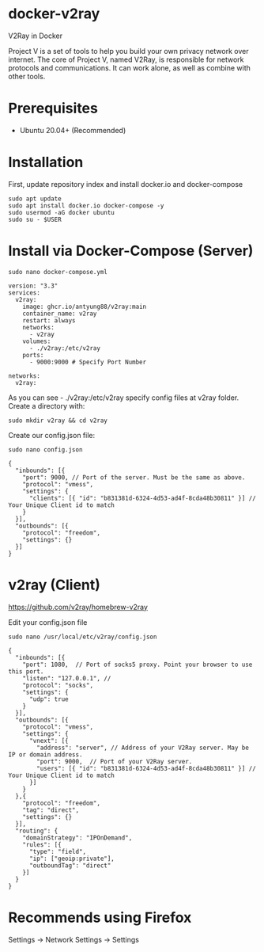 # docker-v2ray
V2Ray in Docker 

Project V is a set of tools to help you build your own privacy network over internet. The core of Project V, named V2Ray, is responsible for network protocols and communications. It can work alone, as well as combine with other tools.

# Prerequisites
- Ubuntu 20.04+ (Recommended)

# Installation

First, update repository index and install docker.io and docker-compose

```
sudo apt update
sudo apt install docker.io docker-compose -y
sudo usermod -aG docker ubuntu
sudo su - $USER
```

# Install via Docker-Compose (Server)

```
sudo nano docker-compose.yml
```
```
version: "3.3"
services:
  v2ray:
    image: ghcr.io/antyung88/v2ray:main
    container_name: v2ray
    restart: always
    networks:
      - v2ray
    volumes:
      - ./v2ray:/etc/v2ray
    ports:
      - 9000:9000 # Specify Port Number
      
networks:
  v2ray:      
```

As you can see - ./v2ray:/etc/v2ray specify config files at v2ray folder. Create a directory with:

```
sudo mkdir v2ray && cd v2ray
```

Create our config.json file:

```
sudo nano config.json
```

```
{
  "inbounds": [{
    "port": 9000, // Port of the server. Must be the same as above.
    "protocol": "vmess",
    "settings": {
      "clients": [{ "id": "b831381d-6324-4d53-ad4f-8cda48b30811" }] // Your Unique Client id to match
    }
  }],
  "outbounds": [{
    "protocol": "freedom",
    "settings": {}
  }]
}
```

# v2ray (Client)

https://github.com/v2ray/homebrew-v2ray

Edit your config.json file

```
sudo nano /usr/local/etc/v2ray/config.json
```

```
{
  "inbounds": [{
    "port": 1080,  // Port of socks5 proxy. Point your browser to use this port.
    "listen": "127.0.0.1", // 
    "protocol": "socks",
    "settings": {
      "udp": true
    }
  }],
  "outbounds": [{
    "protocol": "vmess",
    "settings": {
      "vnext": [{
        "address": "server", // Address of your V2Ray server. May be IP or domain address.
        "port": 9000,  // Port of your V2Ray server.
        "users": [{ "id": "b831381d-6324-4d53-ad4f-8cda48b30811" }] // Your Unique Client id to match
      }]
    }
  },{
    "protocol": "freedom",
    "tag": "direct",
    "settings": {}
  }],
  "routing": {
    "domainStrategy": "IPOnDemand",
    "rules": [{
      "type": "field",
      "ip": ["geoip:private"],
      "outboundTag": "direct"
    }]
  }
}
```

# Recommends using Firefox

Settings -> Network Settings -> Settings

